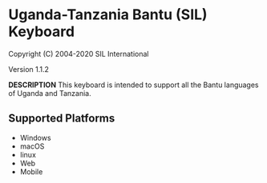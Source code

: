 Uganda-Tanzania Bantu (SIL) Keyboard
=====================

Copyright (C) 2004-2020 SIL International

Version 1.1.2

__DESCRIPTION__
This keyboard is intended to support all the Bantu languages of Uganda and Tanzania.

Supported Platforms
-------------------
 * Windows
 * macOS
 * linux
 * Web
 * Mobile

